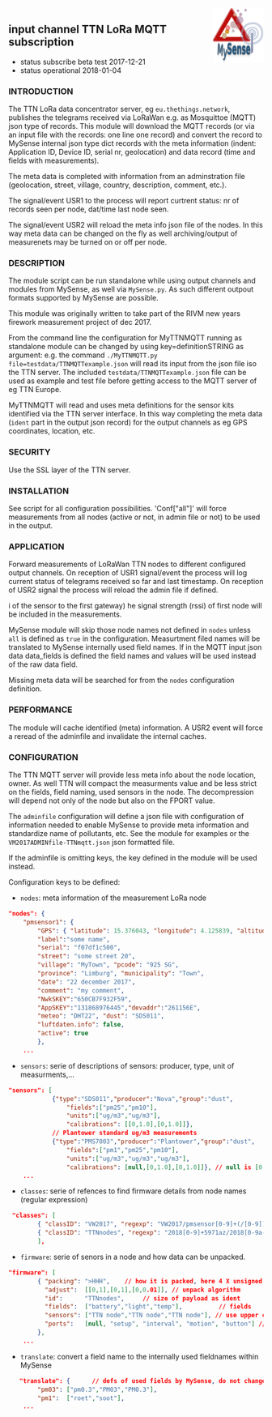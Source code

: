 <img src="images/MySense-logo.png" align=right width=100>

## input channel TTN LoRa MQTT subscription
* status subscribe beta test 2017-12-21
* status operational 2018-01-04

### INTRODUCTION
The TTN LoRa data concentrator server, eg `eu.thethings.network`,  publishes the telegrams received via LoRaWan e.g. as Mosquittoe (MQTT) json type of records.
This module will download the MQTT records (or via an input file with the records: one line one record) and convert the record to MySense internal json type dict records with the meta information (indent: Application ID, Device ID, serial nr, geolocation) and data record (time and fields with measurements).

The meta data is completed with information from an adminstration file (geolocation, street, village, country, description, comment, etc.).

The signal/event USR1 to the process will report curtrent status: nr of records seen per node, dat/time last node seen.

The signal/event USR2 will reload the meta info json file of the nodes. In this way meta data can be changed on the fly as well archiving/output of measurenets may be turned on or off per node.

### DESCRIPTION
The module script can be run standalone while using output channels and modules from MySense, as well via `MySense.py`. As such different outpout formats supported by MySense are possible.

This module was originally written to take part of the RIVM new years firework measurement project of dec 2017.

From the command line the configuration for MyTTNMQTT running as standalone module can be changed by using key=definitionSTRING as argument: e.g. the command `./MyTTNMQTT.py file=testdata/TTNMQTTexample.json` will read its input from the json file iso the TTN server.
The included `testdata/TTNMQTTexample.json` file can be used as example and test file before getting access to the MQTT server of eg TTN Europe.

MyTTNMQTT will read and uses meta definitions for the sensor kits identified via the TTN server interface. In this way completing the meta data (`ident` part in the output json record) for the output channels as eg GPS coordinates, location, etc.

### SECURITY
Use the SSL layer of the TTN server.

### INSTALLATION
See script for all configuration possibilities. 'Conf["all"]' will force measurements from all nodes (active or not, in admin file or not) to be used in the output.

### APPLICATION
Forward measurements of LoRaWan TTN nodes to different configured output channels.
On reception of USR1 signal/event the process will log current status of telegrams received so far and last timestamp.
On reception of USR2 signal the process will reload the admin file if defined.

i of the sensor to the first gateway) he signal strength (rssi) of first node will be included in the measurements.

MySense module will skip those node names not defined in `nodes` unless `all` is defined as `true` in the configuration. Measurtment filed names will be translated to MySense internally used field names.
If in the MQTT input json data data_fields is defined the field names and values will be used instead of the raw data field.

Missing meta data will be searched for from the `nodes` configuration definition.

### PERFORMANCE
The module will cache identified (meta) information. A USR2 event will force a reread of the adminfile and invalidate the internal caches.

### CONFIGURATION
The TTN MQTT server will provide less meta info about the node location, owner. As well TTN will compact the measurments value and be less strict on the fields, field naming, used sensors in the node. The decompression will depend not only of the node but also on the FPORT value.

The `adminfile` configuration will define a json file with configuration of information needed to enable MySense to provide meta information and standardize name of pollutants, etc. See the module for examples or the `VM2017ADMINfile-TTNmqtt.json` json formatted file.

If the adminfile is omitting keys, the key defined in the module will be used instead.

Configuration keys to be defined:
* `nodes`: meta information of the measurement LoRa node
```json
"nodes": {
    "pmsensor1": {
        "GPS": { "latitude": 15.376043, "longitude": 4.125839, "altitude": 45},
        "label":"some name",
        "serial": "f07df1c500",
        "street": "some street 20",
        "village": "MyTown", "pcode": "925 SG",
        "province": "Limburg", "municipality": "Town",
        "date": "22 december 2017",
        "comment": "my comment",
        "NwkSKEY":"650CB7F932F59",
        "AppSKEY":"131868976445","devaddr":"261156E",
        "meteo": "DHT22", "dust": "SDS011",
        "luftdaten.info": false,
        "active": true
        },
    ...
```
* `sensors`: serie of descriptions of sensors: producer, type, unit of measurments,...
```json
"sensors": [
            {"type":"SDS011","producer":"Nova","group":"dust",
                "fields":["pm25","pm10"],
                "units":["ug/m3","ug/m3"],
                "calibrations": [[0,1.0],[0,1.0]]},
            // Plantower standard ug/m3 measurements
            {"type":"PMS7003","producer":"Plantower","group":"dust",
                "fields":["pm1","pm25","pm10"],
                "units":["ug/m3","ug/m3","ug/m3"],
                "calibrations": [null,[0,1.0],[0,1.0]]}, // null is [0,1.0]
    ...
```
* `classes`: serie of refences to find firmware details from node names (regular expression)
```json
 "classes": [
        { "classID": "VW2017", "regexp": "VW2017/pmsensor[0-9]+(/[0-9])?"},
        { "classID": "TTNnodes", "regexp": "2018[0-9]+5971az/2018[0-9a-zA-Z]+/[1-4]"}
        ],
```
* `firmware`: serie of senors in a node and how data can be unpacked.
```json
"firmware": [
        { "packing": ">HHH",    // how it is packed, here 4 X unsigned int16/short
          "adjust":  [[0,1],[0,1],[0,0.01]], // unpack algorithm
          "id":      "TTNnodes",     // size of payload as ident
          "fields":  ["battery","light","temp"],          // fields
          "sensors": ["TTN node","TTN node","TTN node"], // use upper cased names
          "ports":   [null, "setup", "interval", "motion", "button"] // events
        },
    ...
```
* `translate`: convert a field name to the internally used fieldnames within MySense
```json
   "translate": {      // defs of used fields by MySense, do not change the keys
        "pm03": ["pm0.3","PM03","PM0.3"],
        "pm1":  ["roet","soot"],
    ...
```

